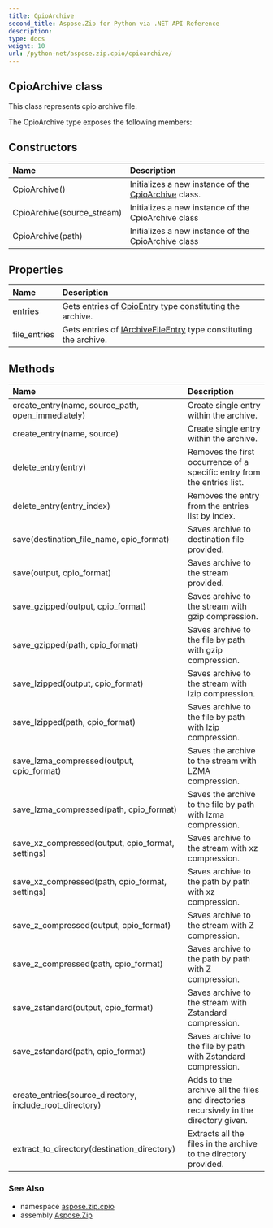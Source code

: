 ```yaml
---
title: CpioArchive
second_title: Aspose.Zip for Python via .NET API Reference
description: 
type: docs
weight: 10
url: /python-net/aspose.zip.cpio/cpioarchive/
---
```


## CpioArchive class

This class represents cpio archive file.

The CpioArchive type exposes the following members:
## Constructors
| Name | Description |
| :- | :- |
|CpioArchive()|Initializes a new instance of the [CpioArchive](/zip/python-net/aspose.zip.cpio/cpioarchive/) class.|
|CpioArchive(source_stream)|Initializes a new instance of the CpioArchive class|
|CpioArchive(path)|Initializes a new instance of the CpioArchive class|
## Properties
| Name | Description |
| :- | :- |
|entries|Gets entries of [CpioEntry](/zip/python-net/aspose.zip.cpio/cpioentry/) type constituting the archive.|
|file_entries|Gets entries of [IArchiveFileEntry](/zip/python-net/aspose.zip/iarchivefileentry/) type constituting the archive.|
## Methods
| Name | Description |
| :- | :- |
|create_entry(name, source_path, open_immediately)|Create single entry within the archive.|
|create_entry(name, source)|Create single entry within the archive.|
|delete_entry(entry)|Removes the first occurrence of a specific entry from the entries list.|
|delete_entry(entry_index)|Removes the entry from the entries list by index.|
|save(destination_file_name, cpio_format)|Saves archive to destination file provided.|
|save(output, cpio_format)|Saves archive to the stream provided.|
|save_gzipped(output, cpio_format)|Saves archive to the stream with gzip compression.|
|save_gzipped(path, cpio_format)|Saves archive to the file by path with gzip compression.|
|save_lzipped(output, cpio_format)|Saves archive to the stream with lzip compression.|
|save_lzipped(path, cpio_format)|Saves archive to the file by path with lzip compression.|
|save_lzma_compressed(output, cpio_format)|Saves the archive to the stream with LZMA compression.|
|save_lzma_compressed(path, cpio_format)|Saves the archive to the file by path with lzma compression.|
|save_xz_compressed(output, cpio_format, settings)|Saves archive to the stream with xz compression.|
|save_xz_compressed(path, cpio_format, settings)|Saves archive to the path by path with xz compression.|
|save_z_compressed(output, cpio_format)|Saves archive to the stream with Z compression.|
|save_z_compressed(path, cpio_format)|Saves archive to the path by path with Z compression.|
|save_zstandard(output, cpio_format)|Saves archive to the stream with Zstandard compression.|
|save_zstandard(path, cpio_format)|Saves archive to the file by path with Zstandard compression.|
|create_entries(source_directory, include_root_directory)|Adds to the archive all the files and directories recursively in the directory given.|
|extract_to_directory(destination_directory)|Extracts all the files in the archive to the directory provided.|

### See Also

* namespace [aspose.zip.cpio](/zip/python-net/aspose.zip.cpio/)
* assembly [Aspose.Zip](/zip/python-net/)

